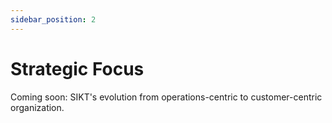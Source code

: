 ```yaml
---
sidebar_position: 2
---
```


# Strategic Focus

Coming soon: SIKT's evolution from operations-centric to customer-centric organization.